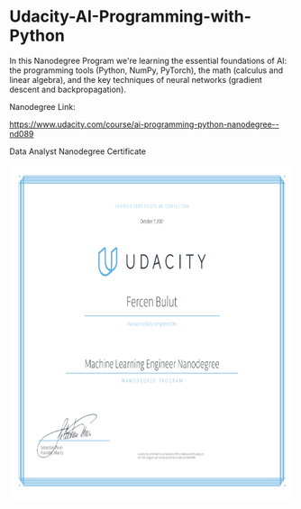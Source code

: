# Udacity-AI-Programming-with-Python
In this Nanodegree Program we're learning the essential foundations of AI: the programming tools (Python, NumPy, PyTorch), the math (calculus and linear algebra), and the key techniques of neural networks (gradient descent and backpropagation).


Nanodegree Link:

https://www.udacity.com/course/ai-programming-python-nanodegree--nd089

Data Analyst Nanodegree Certificate

<p align="center">
  <img width="779" height="600" src="https://github.com/FercenBulut/Udacity-Machine-Learning-Engineer-Nanodegree/blob/main/Udacity_Machine_Learning_Engineer_Certificate.png">
</p>
